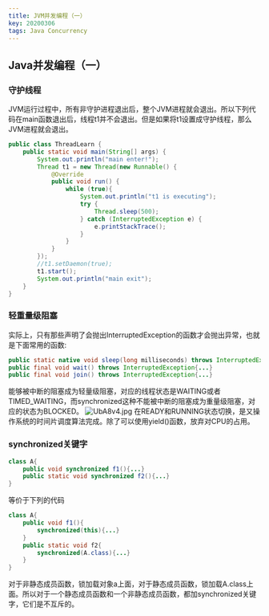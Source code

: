 ```yaml
---
title: JVM并发编程（一）
key: 20200306
tags: Java Concurrency
---
```


## Java并发编程（一）

### 守护线程

JVM运行过程中，所有非守护进程退出后，整个JVM进程就会退出。所以下列代码在main函数退出后，线程t1并不会退出。但是如果将t1设置成守护线程，那么JVM进程就会退出。

```java
public class ThreadLearn {
    public static void main(String[] args) {
        System.out.println("main enter!");
        Thread t1 = new Thread(new Runnable() {
            @Override
            public void run() {
                while (true){
                    System.out.println("t1 is executing");
                    try {
                        Thread.sleep(500);
                    } catch (InterruptedException e) {
                        e.printStackTrace();
                    }
                }
            }
        });
        //t1.setDaemon(true);
        t1.start();
        System.out.println("main exit");
    }
}
```

### 轻重量级阻塞

实际上，只有那些声明了会抛出InterruptedException的函数才会抛出异常，也就是下面常用的函数:

```java
public static native void sleep(long milliseconds) throws InterruptedException{...}
public final void wait() throws InterruptedException{...}
public final void join() throws InterruptedException{...}
```

能够被中断的阻塞成为轻量级阻塞，对应的线程状态是WAITING或者TIMED_WAITING，而synchronized这种不能被中断的阻塞成为重量级阻塞，对应的状态为BLOCKED。
![UbA8v4.jpg](https://s1.ax1x.com/2020/07/22/UbA8v4.jpg)
在READY和RUNNING状态切换，是又操作系统的时间片调度算法完成。除了可以使用yield()函数，放弃对CPU的占用。

### synchronized关键字

```java
class A{
    public void synchronized f1(){...}
    public static void synchronized f2(){...}
}
```

等价于下列的代码

```java
class A{
    public void f1(){
        synchronized(this){...}
    }
    public static void f2{
        synchronized(A.class){...}
    }
}
```

对于非静态成员函数，锁加载对象a上面，对于静态成员函数，锁加载A.class上面。所以对于一个静态成员函数和一个非静态成员函数，都加synchronized关键字，它们是不互斥的。
